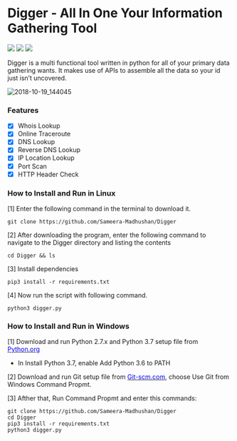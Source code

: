 # Digger - All In One Your Information Gathering Tool 
<img src="https://img.shields.io/aur/license/yaourt.svg"> <img src="https://img.shields.io/badge/python-3.x-brightgreen.svg"> <img src="https://img.shields.io/badge/release-v1.0-red.svg"> 

Digger is a multi functional tool written in python for all of your primary data gathering wants. It makes use of APIs to assemble all the data so your id just isn’t uncovered.

![2018-10-19_144045](https://user-images.githubusercontent.com/35377569/47209059-0b77be80-d3ad-11e8-92b6-8ab0a6cd5e87.jpg)

### Features
- [x] Whois Lookup
- [x] Online Traceroute
- [x] DNS Lookup
- [x] Reverse DNS Lookup
- [x] IP Location Lookup 
- [x] Port Scan
- [x] HTTP Header Check

### How to Install and Run in Linux
[1] Enter the following command in the terminal to download it.

`git clone https://github.com/Sameera-Madhushan/Digger`

[2] After downloading the program, enter the following command to navigate to the Digger directory and listing the contents

`cd Digger && ls`

[3] Install dependencies 

`pip3 install -r requirements.txt`

[4] Now run the script with following command.

`python3 digger.py`

### How to Install and Run in Windows
[1] Download and run Python 2.7.x and Python 3.7 setup file from <a href="https://python.org" target="_blank"><span style="color: blue">Python.org</span></a>
  - In Install Python 3.7, enable Add Python 3.6 to PATH
  
[2] Download and run Git setup file from <a href="https://git-scm.com/" target="_blank"><span style="color: blue">Git-scm.com</span></a>, choose Use Git from Windows Command Propmt.

[3] Afther that, Run Command Propmt and enter this commands:

```
git clone https://github.com/Sameera-Madhushan/Digger
cd Digger
pip3 install -r requirements.txt
python3 digger.py
```








